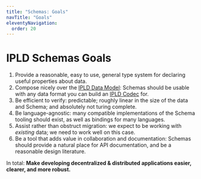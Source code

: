 ```yaml
---
title: "Schemas: Goals"
navTitle: "Goals"
eleventyNavigation:
  order: 20
---
```


# IPLD Schemas Goals

1. Provide a reasonable, easy to use, general type system for declaring useful properties about data.
2. Compose nicely over the [IPLD Data Model](/docs/data-model/): Schemas should be usable with any data format you can build an [IPLD Codec](/docs/codecs/) for.
3. Be efficient to verify: predictable; roughly linear in the size of the data and Schema; and absolutely not turing complete.
4. Be language-agnostic: many compatible implementations of the Schema tooling should exist, as well as bindings for many languages.
5. Assist rather than obstruct migration: we expect to be working with _existing_ data; we need to work well on this case.
6. Be a tool that adds value in collaboration and documentation: Schemas should provide a natural place for API documentation, and be a reasonable design literature.

In total: **Make developing decentralized & distributed applications easier, clearer, and more robust.**
